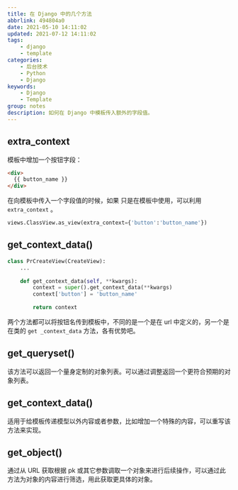 ```yaml
---
title: 在 Django 中的几个方法
abbrlink: 494804a0
date: 2021-05-10 14:11:02
updated: 2021-07-12 14:11:02
tags:
    - django
    - template
categories:
    - 后台技术
    - Python
    - Django
keywords:
    - Django
    - Template
group: notes
description: 如何在 Django 中模板传入额外的字段值。
---
```


## extra_context

模板中增加一个按钮字段：

```html django模板
<div>
  {{ button_name }}
</div>
```

在向模板中传入一个字段值的时候，如果 只是在模板中使用，可以利用 `extra_context` 。

```python urls.py
views.ClassView.as_view(extra_context={'button':'button_name'})
```

## get_context_data()

```python views.py
class PrCreateView(CreateView):
    ...
    
    def get_context_data(self, **kwargs):
        context = super().get_context_data(**kwargs)
        context['button'] = 'button_name'
        
        return context
```


两个方法都可以将按钮名传到模板中，不同的是一个是在 url 中定义的，另一个是在类的 `get _context_data` 方法，各有优势吧。

## get_queryset()

该方法可以返回一个量身定制的对象列表。可以通过调整返回一个更符合预期的对象列表。
## get_context_data()

适用于给模板传递模型以外内容或者参数，比如增加一个特殊的内容，可以重写该方法来实现。
## get_object()

通过从 URL 获取根据 pk 或其它参数调取一个对象来进行后续操作，可以通过此方法为对象的内容进行筛选，用此获取更具体的对象。
